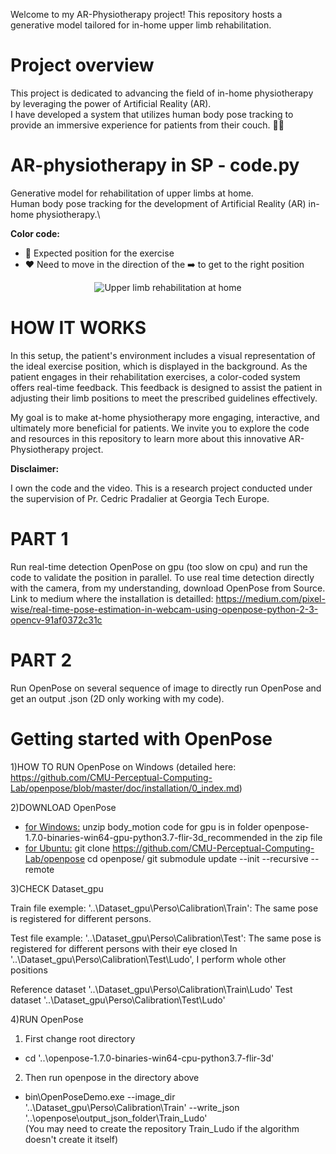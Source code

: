 Welcome to my AR-Physiotherapy project! This repository hosts a generative model tailored for in-home upper limb rehabilitation.
# Project overview 

This project is dedicated to advancing the field of in-home physiotherapy by leveraging the power of Artificial Reality (AR).\
I have developed a system that utilizes human body pose tracking to provide an immersive experience for patients from their couch. 🚀📱

# AR-physiotherapy in SP - code.py

Generative model for rehabilitation of upper limbs at home.\
Human body pose tracking for the development of Artificial Reality (AR) in-home physiotherapy.\

**Color code:**
- :green_heart: Expected position for the exercise
- :heart: Need to move in the direction of the ➡️ to get to the right position


<div align="center">
  <img src="https://github.com/bossardl/Remote-physiotherapy/assets/90336628/a2842582-3669-4ab9-840a-92dc9c16e1ca.gif" alt="Upper limb rehabilitation at home" />
</div>

# HOW IT WORKS

In this setup, the patient's environment includes a visual representation of the ideal exercise position, which is displayed in the background. As the patient engages in their rehabilitation exercises, a color-coded system offers real-time feedback. This feedback is designed to assist the patient in adjusting their limb positions to meet the prescribed guidelines effectively.

My goal is to make at-home physiotherapy more engaging, interactive, and ultimately more beneficial for patients. We invite you to explore the code and resources in this repository to learn more about this innovative AR-Physiotherapy project.

**Disclaimer:**

I own the code and the video. This is a research project conducted under the supervision of Pr. Cedric Pradalier at Georgia Tech Europe.

# PART 1  

Run real-time detection OpenPose on gpu (too slow on cpu) and run the code to validate the position in parallel.
To use real time detection directly with the camera, from my understanding, download OpenPose from Source.
Link to medium where the installation is detailled:
https://medium.com/pixel-wise/real-time-pose-estimation-in-webcam-using-openpose-python-2-3-opencv-91af0372c31c

# PART 2 
Run OpenPose on several sequence of image to directly run OpenPose and get an output .json (2D only working with my code).

# Getting started with OpenPose
1)HOW TO RUN OpenPose on Windows 	(detailed here: https://github.com/CMU-Perceptual-Computing-Lab/openpose/blob/master/doc/installation/0_index.md)

2)DOWNLOAD OpenPose 
- <ins>for Windows:</ins>
unzip body_motion
code for gpu is in folder openpose-1.7.0-binaries-win64-gpu-python3.7-flir-3d_recommended in the zip file
- <ins>for Ubuntu:</ins>
git clone https://github.com/CMU-Perceptual-Computing-Lab/openpose
cd openpose/
git submodule update --init --recursive --remote


3)CHECK Dataset_gpu

Train file exemple: '..\Dataset_gpu\Perso\Calibration\Train':
The same pose is registered for different persons.

Test file example: '..\Dataset_gpu\Perso\Calibration\Test':
 The same pose is registered for different persons with their eye closed 
In  '..\Dataset_gpu\Perso\Calibration\Test\Ludo', I perform whole other positions

Reference dataset '..\Dataset_gpu\Perso\Calibration\Train\Ludo'
Test dataset '..\Dataset_gpu\Perso\Calibration\Test\Ludo' 


4)RUN OpenPose

1. First change root directory
  - cd '..\openpose-1.7.0-binaries-win64-cpu-python3.7-flir-3d' 

2. Then run openpose in the directory above
  - bin\OpenPoseDemo.exe --image_dir '..\Dataset_gpu\Perso\Calibration\Train'  --write_json '..\openpose\output_json_folder\Train_Ludo'   
(You may need to create the repository  Train_Ludo if the algorithm doesn't create it itself)

